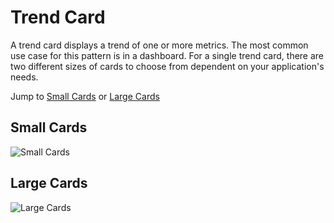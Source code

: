 # Trend Card

A trend card displays a trend of one or more metrics. The most common use case for this pattern is in a dashboard. For a single trend card, there are two different sizes of cards to choose from dependent on your application's needs.

Jump to [Small Cards](#small-cards) or [Large Cards](#large-cards)

## Small Cards
![Small Cards](./img/trend-card-small-example.png)

## Large Cards
![Large Cards](./img/trend-card-large-example.png)
